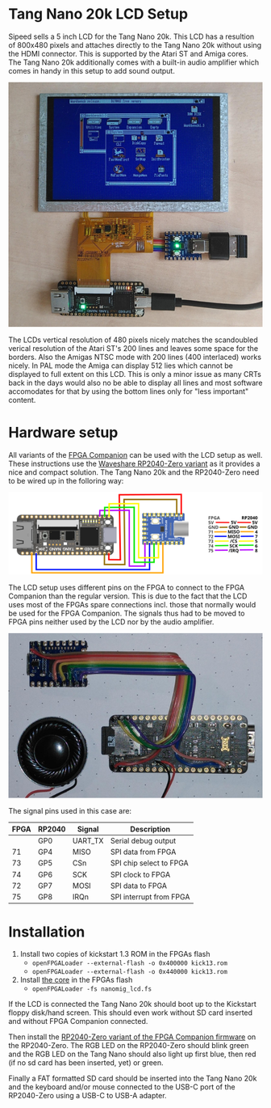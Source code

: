 # Tang Nano 20k LCD Setup

Sipeed sells a 5 inch LCD for the Tang Nano 20k. This LCD has a resultion
of 800x480 pixels and attaches directly to the Tang Nano 20k without using the
HDMI connector. This is supported by the Atari ST and Amiga cores. The
Tang Nano 20k additionally comes with a built-in audio amplifier which comes
in handy in this setup to add sound output.

![NanoMig on LCD](nanomig_lcd.jpg)

The LCDs vertical resolution of 480 pixels nicely matches the scandoubled
verical resolution of the Atari ST's 200 lines and leaves some space for
the borders. Also the Amigas NTSC mode with 200 lines (400 interlaced) works
nicely. In PAL mode the Amiga can display 512 lies which cannot be displayed
to full extent on this LCD. This is only a minor issue as many CRTs back in the
days would also no be able to display all lines and most software accomodates
for that by using the bottom lines only for "less important" content.

# Hardware setup

All variants of the [FPGA
Companion](https://github.com/harbaum/FPGA-Companion) can be used with
the LCD setup as well. These instructions use the [Waveshare
RP2040-Zero variant](https://www.waveshare.com/wiki/RP2040-Zero) as it
provides a nice and compact solution. The Tang Nano 20k and the RP2040-Zero
need to be wired up in the folloring way:

![Wiring for LCD usage](wiring_lcd.png)

The LCD setup uses different pins on the FPGA to connect to the FPGA Companion
than the regular version. This is due to the fact that the LCD uses most of the
FPGAs spare connections incl. those that normally would be used for the FPGA
Companion. The signals thus had to be moved to FPGA pins neither used by the LCD
nor by the audio amplifier.

![Hardware setup](tn20k_rp2040_zero.jpg)

The signal pins used in this case are:

| FPGA | RP2040 | Signal | Description |
|---|---|---|---|
| | GP0  | UART_TX  | Serial debug output |
| 71 | GP4 | MISO | SPI data from FPGA |
| 73 | GP5 | CSn | SPI chip select to FPGA |
| 74 | GP6 | SCK | SPI clock to FPGA |
| 72 | GP7 | MOSI | SPI data to FPGA |
| 75 | GP8 | IRQn | SPI interrupt from FPGA |

# Installation

1. Install two copies of kickstart 1.3 ROM in the FPGAs flash
    * ```openFPGALoader --external-flash -o 0x400000 kick13.rom```
    * ```openFPGALoader --external-flash -o 0x440000 kick13.rom```
2. Install [the core](https://github.com/harbaum/NanoMig/releases/) in the FPGAs flash
   * ```openFPGALoader -fs nanomig_lcd.fs```

If the LCD is connected the Tang Nano 20k should boot up to the Kickstart
floppy disk/hand screen. This should even work without SD card inserted and
without FPGA Companion connected.

Then install the [RP2040-Zero variant of the FPGA Companion
firmware](https://github.com/harbaum/FPGA-Companion/releases) on the
RP2040-Zero. The RGB LED on the RP2040-Zero should blink green and the
RGB LED on the Tang Nano should also light up first blue, then red (if no
sd card has been inserted, yet) or green.

Finally a FAT formatted SD card should be inserted into the Tang Nano 20k
and the keyboard and/or mouse connected to the USB-C port of the RP2040-Zero
using a USB-C to USB-A adapter.
